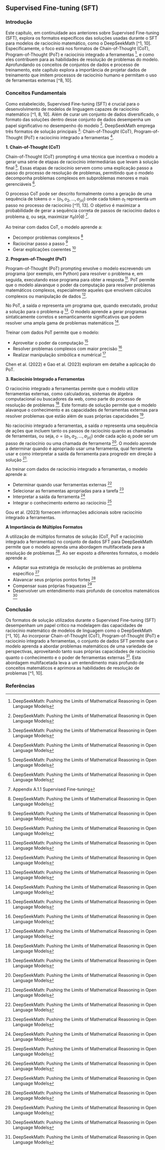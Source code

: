## Supervised Fine-tuning (SFT)

### Introdução
Este capítulo, em continuidade aos anteriores sobre Supervised Fine-tuning (SFT), explora os formatos específicos das soluções usadas durante o SFT para modelos de raciocínio matemático, como o DeepSeekMath [^1, 10]. Especificamente, o foco está nos formatos de Chain-of-Thought (CoT), Program-of-Thought (PoT) e raciocínio integrado a ferramentas [^10], e como eles contribuem para as habilidades de resolução de problemas do modelo. Aprofundando os conceitos de conjuntos de dados e processo de treinamento, este capítulo explora a importância de projetar dados de treinamento que imitem processos de raciocínio humano e permitam o uso de ferramentas externas [^8, 10].

### Conceitos Fundamentais

Como estabelecido, Supervised Fine-tuning (SFT) é crucial para o desenvolvimento de modelos de linguagem capazes de raciocínio matemático [^1, 8, 10]. Além de curar um conjunto de dados diversificado, o formato das soluções dentro desse conjunto de dados desempenha um papel significativo no desempenho do modelo [^10]. DeepSeekMath emprega três formatos de solução principais [^10]: Chain-of-Thought (CoT), Program-of-Thought (PoT) e raciocínio integrado a ferramentas [^10].

**1. Chain-of-Thought (CoT)**

Chain-of-Thought (CoT) prompting é uma técnica que incentiva o modelo a gerar uma série de etapas de raciocínio intermediárias que levam à solução final [^10]. Essas etapas de raciocínio servem como uma explicação passo a passo do processo de resolução de problemas, permitindo que o modelo decomponha problemas complexos em subproblemas menores e mais gerenciáveis [^10].

O processo CoT pode ser descrito formalmente como a geração de uma sequência de tokens $o = (o_1, o_2, ..., o_{|o|})$ onde cada token $o_t$ representa um passo no processo de raciocínio [^11, 13]. O objetivo é maximizar a probabilidade de gerar a sequência correta de passos de raciocínio dados o problema $q$, ou seja, maximizar $\pi_{\theta}(o | q)$ [^28].

Ao treinar com dados CoT, o modelo aprende a:

*   Decompor problemas complexos [^10]
*   Raciocinar passo a passo [^10]
*   Gerar explicações coerentes [^10]

**2. Program-of-Thought (PoT)**

Program-of-Thought (PoT) prompting envolve o modelo escrevendo um programa (por exemplo, em Python) para resolver o problema e, em seguida, executando esse programa para obter a resposta [^10]. PoT permite que o modelo alavanque o poder da computação para resolver problemas matemáticos complexos, especialmente aqueles que envolvem cálculos complexos ou manipulação de dados [^10].

No PoT, a saída $o$ representa um programa que, quando executado, produz a solução para o problema $q$ [^10]. O modelo aprende a gerar programas sintaticamente corretos e semanticamente significativos que podem resolver uma ampla gama de problemas matemáticos [^10].

Treinar com dados PoT permite que o modelo:

*   Aproveitar o poder da computação [^10]
*   Resolver problemas complexos com maior precisão [^10]
*   Realizar manipulação simbólica e numérical [^10]

Chen et al. (2022) e Gao et al. (2023) exploram em detalhe a aplicação do PoT.

**3. Raciocínio Integrado a Ferramentas**

O raciocínio integrado a ferramentas permite que o modelo utilize ferramentas externas, como calculadoras, sistemas de álgebra computacional ou buscadores da web, como parte do processo de resolução de problemas [^10]. Este formato de solução permite que o modelo alavanque o conhecimento e as capacidades de ferramentas externas para resolver problemas que estão além de suas próprias capacidades [^10].

No raciocínio integrado a ferramentas, a saída $o$ representa uma sequência de ações que incluem tanto os passos de raciocínio quanto as chamadas de ferramentas, ou seja, $o = (a_1, a_2, ..., a_{|o|})$ onde cada ação $a_i$ pode ser um passo de raciocínio ou uma chamada de ferramenta [^10]. O modelo aprende a determinar quando é apropriado usar uma ferramenta, qual ferramenta usar e como interpretar a saída da ferramenta para progredir em direção à solução [^10].

Ao treinar com dados de raciocínio integrado a ferramentas, o modelo aprende a:

*   Determinar quando usar ferramentas externas [^10]
*   Selecionar as ferramentas apropriadas para a tarefa [^10]
*   Interpretar a saída da ferramenta [^10]
*   Integrar o conhecimento externo ao raciocínio [^10]

Gou et al. (2023) fornecem informações adicionais sobre raciocínio integrado a ferramentas.

**A Importância de Múltiplos Formatos**

A utilização de múltiplos formatos de solução (CoT, PoT e raciocínio integrado a ferramentas) no conjunto de dados SFT para DeepSeekMath permite que o modelo aprenda uma abordagem multifacetada para a resolução de problemas [^10]. Ao ser exposto a diferentes formatos, o modelo aprende a:

*   Adaptar sua estratégia de resolução de problemas ao problema específico [^10]
*   Alavancar seus próprios pontos fortes [^10]
*   Compensar suas próprias fraquezas [^10]
*   Desenvolver um entendimento mais profundo de conceitos matemáticos [^10]

### Conclusão

Os formatos de solução utilizados durante o Supervised Fine-tuning (SFT) desempenham um papel crítico na modelagem das capacidades de raciocínio matemático de modelos de linguagem como o DeepSeekMath [^1, 10]. Ao incorporar Chain-of-Thought (CoT), Program-of-Thought (PoT) e raciocínio integrado a ferramentas, o conjunto de dados SFT permite que o modelo aprenda a abordar problemas matemáticos de uma variedade de perspectivas, aproveitando tanto suas próprias capacidades de raciocínio quanto o conhecimento e o poder de ferramentas externas [^10]. Esta abordagem multifacetada leva a um entendimento mais profundo de conceitos matemáticos e aprimora as habilidades de resolução de problemas [^1, 10].

### Referências
[^1]: Zhihong Shao, Peiyi Wang, Qihao Zhu, Runxin Xu, Junxiao Song, Xiao Bi, Haowei Zhang, Mingchuan Zhang, Y.K. Li, Y. Wu, Daya Guo. DeepSeekMath: Pushing the Limits of Mathematical Reasoning in Open Language Models.

[^8]: Guo, Q. Zhu, D. Yang, Z. Xie, K. Dong, W. Zhang, G. Chen, X. Bi, Y. Wu, Y. K. Li, F. Luo, Y. Xiong, and W. Liang. Deepseek-coder: When the large language model meets programming – the rise of code intelligence, 2024.

[^10]: DeepSeekMath: Pushing the Limits of Mathematical Reasoning in Open Language Models

[^11]: Ouyang, J. Wu, X. Jiang, D. Almeida, C. Wainwright, P. Mishkin, C. Zhang, S. Agarwal, K. Slama, A. Ray, et al. Training language models to follow instructions with human feedback. Advances in Neural Information Processing Systems, 35:27730–27744, 2022.

[^13]: Schulman, J., Wolski, F., Dhariwal, P., Radford, A., & Klimov, O. Proximal policy optimization algorithms. *arXiv preprint arXiv:1707.06347*, 2017.

[^28]: Appendix A.1.1 Supervised Fine-tuning
<!-- END -->